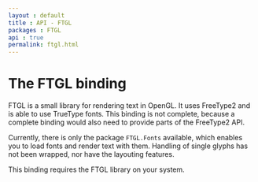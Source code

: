 ```yaml
---
layout : default
title : API - FTGL
packages : FTGL
api : true
permalink: ftgl.html
---
```


# The FTGL binding

FTGL is a small library for rendering text in OpenGL. It uses FreeType2 and
is able to use TrueType fonts. This binding is not complete, because a
complete binding would also need to provide parts of the FreeType2 API.

Currently, there is only the package `FTGL.Fonts` available, which enables
you to load fonts and render text with them. Handling of single glyphs has
not been wrapped, nor have the layouting features.

This binding requires the FTGL library on your system.

 [1]: http://www.niestu.com/software/lumen/